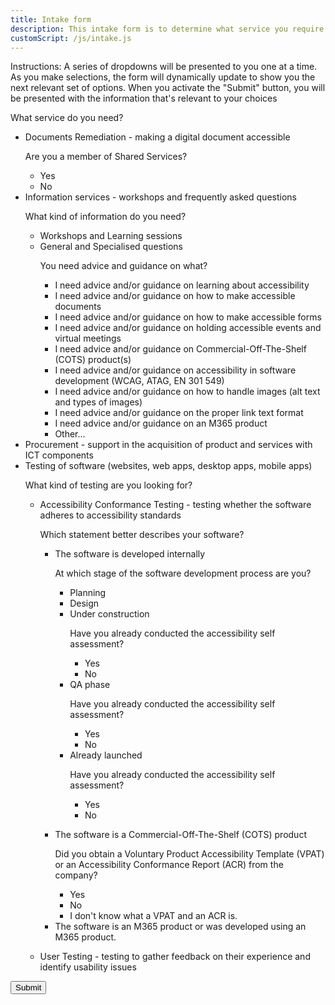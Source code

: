 ```yaml
---
title: Intake form
description: This intake form is to determine what service you require from AAACT.
customScript: /js/intake.js
---
```


<form id="myForm">
	<div>
		<p>Instructions: A series of dropdowns will be presented to you one at a time. As you make selections, the form will dynamically update to show you the next relevant set of options. When you activate the "Submit" button, you will be presented with the information that's relevant to your choices</p>
	</div>
	<div class="wb-fieldflow" data-wb-fieldflow='{"noForm": true}' aria-live="polite">
		<p>What service do you need?</p>
		<ul>
			<!-- Documents Remediation 		SSCMember nonSSCMember-->
			<li>Documents Remediation - making a digital document accessible 
				<div class="wb-fieldflow-sub">
					<p>Are you a member of Shared Services?</p>
						<ul>
							<li data-wb-fieldflow='{"action": "ajax", "url": "./fieldflow-logic/index.html#SSCMember","container":"#ajaxContainer", "clean": "#ajaxContainer" ,"type": "replace"}'>Yes</li>
							<li data-wb-fieldflow='{"action": "ajax", "url": "./fieldflow-logic/index.html#nonSSCMember","container":"#ajaxContainer", "clean": "#ajaxContainer" , "type": "replace"}'>No</li>
						</ul>
				</div>
			</li>
			<!-- Info Services 		workshops a11y accessibleDocuments accessibleForms virtualEvents COTS a11ySoftwareDev images linkText M365 other-->
			<li>Information services - workshops and frequently asked questions
				<div class="wb-fieldflow-sub">
					<p>What kind of information do you need?</p>
					<ul>
						<li data-wb-fieldflow='{"action": "ajax", "url": "./fieldflow-logic/index.html#workshops","container":"#ajaxContainer", "clean": "#ajaxContainer" , "type": "replace"}'>Workshops and Learning sessions</li>
						<li>General and Specialised questions<div class="wb-fieldflow-sub">
								<p>You need advice and guidance on what?</p>
								<ul>
									<li data-wb-fieldflow='{"action": "ajax", "url": "./fieldflow-logic/index.html#a11y","container":"#ajaxContainer", "clean": "#ajaxContainer" , "type": "replace"}'>I need advice and/or guidance on learning about accessibility</li>
									<li data-wb-fieldflow='{"action": "ajax", "url": "./fieldflow-logic/index.html#accessibleDocuments","container":"#ajaxContainer", "clean": "#ajaxContainer" , "type": "replace"}'>I need advice and/or guidance on how to make accessible documents</li>
									<li data-wb-fieldflow='{"action": "ajax", "url": "./fieldflow-logic/index.html#accessibleForms","container":"#ajaxContainer", "clean": "#ajaxContainer" , "type": "replace"}'>I need advice and/or guidance on how to make accessible forms</li>
									<li data-wb-fieldflow='{"action": "ajax", "url": "./fieldflow-logic/index.html#virtualEvents","container":"#ajaxContainer", "clean": "#ajaxContainer" , "type": "replace"}'>I need advice and/or guidance on holding accessible events and virtual meetings</li>
									<li data-wb-fieldflow='{"action": "ajax", "url": "./fieldflow-logic/index.html#COTS","container":"#ajaxContainer", "clean": "#ajaxContainer" , "type": "replace"}'>I need advice and/or guidance on Commercial-Off-The-Shelf (COTS) product(s)</li>
									<li data-wb-fieldflow='{"action": "ajax", "url": "./fieldflow-logic/index.html#a11ySoftwareDev","container":"#ajaxContainer", "clean": "#ajaxContainer" , "type": "replace"}'>I need advice and/or guidance on accessibility in software development (WCAG, ATAG, EN 301 549)</li>
									<li data-wb-fieldflow='{"action": "ajax", "url": "./fieldflow-logic/index.html#altText","container":"#ajaxContainer", "clean": "#ajaxContainer" , "type": "replace"}'>I need advice and/or guidance on how to handle images (alt text and types of images)</li>
									<li data-wb-fieldflow='{"action": "ajax", "url": "./fieldflow-logic/index.html#linkText","container":"#ajaxContainer", "clean": "#ajaxContainer" , "type": "replace"}'>I need advice and/or guidance on the proper link text format</li>
									<li data-wb-fieldflow='{"action": "ajax", "url": "./fieldflow-logic/index.html#M365","container":"#ajaxContainer", "clean": "#ajaxContainer" , "type": "replace"}'>I need advice and/or guidance on an M365 product</li>
									<li data-wb-fieldflow='{"action": "ajax", "url": "./fieldflow-logic/index.html#other","container":"#ajaxContainer", "clean": "#ajaxContainer" , "type": "replace"}'>Other...</li>
								</ul>
							</div>
						</li>
					</ul>
				</div>
			</li>
			<!-- Procurement 		procurement-->
			<li data-wb-fieldflow='[{"action": "ajax", "url": "./fieldflow-logic/index.html#procurement","container":"#ajaxContainer", "clean": "#ajaxContainer" , "type": "replace"}]'>Procurement - support in the acquisition of product and services with ICT components </li>
			<!-- Software Testing		design assessmentDone assessmentNotDone VPATDone VPATNotDone userTesting-->
			<li>Testing of software (websites, web apps, desktop apps, mobile apps)
				<div class="wb-fieldflow-sub">
					<p>What kind of testing are you looking for?</p>
					<ul>
						<li>Accessibility Conformance Testing - testing whether the software adheres to accessibility standards
							<div class="wb-fieldflow-sub">
								<p>Which statement better describes your software?</p>
								<ul>
									<li>The software is developed internally
										<div class="wb-fieldflow-sub">
											<p>At which stage of the software development process are you?</p>
											<ul>
												<li data-wb-fieldflow='{"action": "ajax", "url": "./fieldflow-logic/index.html#planning","container":"#ajaxContainer", "clean": "#ajaxContainer" , "type": "replace"}'>Planning</li>
												<li data-wb-fieldflow='{"action": "ajax", "url": "./fieldflow-logic/index.html#design","container":"#ajaxContainer", "clean": "#ajaxContainer" , "type": "replace"}'>Design</li>
												<li>Under construction<div class="wb-fieldflow-sub">
													<p>Have you already conducted the accessibility self assessment?</p>
													<ul>
														<li data-wb-fieldflow='{"action": "ajax", "url": "./fieldflow-logic/index.html#selfAssessmentDone","container":"#ajaxContainer", "clean": "#ajaxContainer" ,"type": "replace"}'>Yes</li>
														<li data-wb-fieldflow='{"action": "ajax", "url": "./fieldflow-logic/index.html#selfAssessmentNotDone","container":"#ajaxContainer", "clean": "#ajaxContainer" , "type": "replace"}'>No</li>
													</ul>
												</li>
												<li>QA phase<div class="wb-fieldflow-sub">
													<p>Have you already conducted the accessibility self assessment?</p>
													<ul>
														<li data-wb-fieldflow='{"action": "ajax", "url": "./fieldflow-logic/index.html#selfAssessmentDone","container":"#ajaxContainer", "clean": "#ajaxContainer" ,"type": "replace"}'>Yes</li>
														<li data-wb-fieldflow='{"action": "ajax", "url": "./fieldflow-logic/index.html#selfAssessmentNotDone","container":"#ajaxContainer", "clean": "#ajaxContainer" , "type": "replace"}'>No</li>
													</ul>
												</li>
												<li>Already launched<div class="wb-fieldflow-sub">
													<p>Have you already conducted the accessibility self assessment?</p>
													<ul>
														<li data-wb-fieldflow='{"action": "ajax", "url": "./fieldflow-logic/index.html#selfAssessmentDone","container":"#ajaxContainer", "clean": "#ajaxContainer" ,"type": "replace"}'>Yes</li>
														<li data-wb-fieldflow='{"action": "ajax", "url": "./fieldflow-logic/index.html#selfAssessmentNotDone","container":"#ajaxContainer", "clean": "#ajaxContainer" , "type": "replace"}'>No</li>
													</ul>
												</li>
											<ul>
										</div>
									</li>
									<li>The software is a Commercial-Off-The-Shelf (COTS) product 
										<div class="wb-fieldflow-sub">
											<p>Did you obtain a Voluntary Product Accessibility Template (VPAT) or an Accessibility Conformance Report (ACR) from the company?</p>
											<ul>
												<li data-wb-fieldflow='{"action": "ajax", "url": "./fieldflow-logic/index.html#VPATDone","container":"#ajaxContainer", "clean": "#ajaxContainer" ,"type": "replace"}'>Yes</li>
												<li data-wb-fieldflow='{"action": "ajax", "url": "./fieldflow-logic/index.html#VPATNotDone","container":"#ajaxContainer", "clean": "#ajaxContainer" , "type": "replace"}'>No</li>
												<li data-wb-fieldflow='{"action": "ajax", "url": "./fieldflow-logic/index.html#VPATACR","container":"#ajaxContainer", "clean": "#ajaxContainer" , "type": "replace"}'>I don't know what a VPAT and an ACR is.</li>
											</ul>
										</div>
									</li>
									<li data-wb-fieldflow='{"action": "ajax", "url": "./fieldflow-logic/index.html#M365","container":"#ajaxContainer", "clean": "#ajaxContainer" , "type": "replace"}'>The software is an M365 product or was developed using an M365 product.</li>
								<ul>
							</div>
						</li>
						<li data-wb-fieldflow='{"action": "ajax", "url": "./fieldflow-logic/index.html#userTesting","container":"#ajaxContainer", "clean": "#ajaxContainer" , "type": "replace"}'>User Testing - testing to gather feedback on their experience and identify usability issues</li>
					</ul>
				</div>
			</li>
		</ul>
	</div>
	<input type="submit" id="submitButton">
</form>
<div id="ajaxContainer" aria-live="polite" style="margin: 15px"></div>
